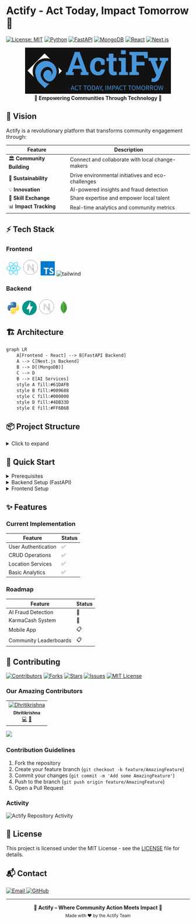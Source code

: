 # Actify - Act Today, Impact Tomorrow 🌟

[![License: MIT](https://img.shields.io/badge/License-MIT-yellow.svg)](https://opensource.org/licenses/MIT)
[![Python](https://img.shields.io/badge/Python-3.8+-blue.svg)](https://www.python.org)
[![FastAPI](https://img.shields.io/badge/FastAPI-0.104.1-green.svg)](https://fastapi.tiangolo.com)
[![MongoDB](https://img.shields.io/badge/MongoDB-4.4+-green.svg)](https://www.mongodb.com)
[![React](https://img.shields.io/badge/React-18.0+-blue.svg)](https://reactjs.org)
[![Next.js](https://img.shields.io/badge/Next.js-14.0+-black.svg)](https://nextjs.org)

<div align="center">
  <img src="./frontend/public/actify-logo.png" alt="Actify - Act Today, Impact Tomorrow" width="400"/>
  <br/>
  <strong>🌿 Empowering Communities Through Technology 🤝</strong>
</div>

## 🎯 Vision

Actify is a revolutionary platform that transforms community engagement through:

| Feature | Description |
|---------|-------------|
| 🏛️ **Community Building** | Connect and collaborate with local change-makers |
| 🌱 **Sustainability** | Drive environmental initiatives and eco-challenges |
| 💡 **Innovation** | AI-powered insights and fraud detection |
| 🤝 **Skill Exchange** | Share expertise and empower local talent |
| 📊 **Impact Tracking** | Real-time analytics and community metrics |

## ⚡ Tech Stack

### Frontend
<p align="left">
  <img src="https://raw.githubusercontent.com/devicons/devicon/master/icons/react/react-original.svg" alt="react" width="40" height="40"/>
  <img src="https://raw.githubusercontent.com/devicons/devicon/master/icons/nextjs/nextjs-line.svg" alt="nextjs" width="40" height="40" style="background-color: white; border-radius: 5px; padding: 3px;"/>
  <img src="https://raw.githubusercontent.com/devicons/devicon/master/icons/typescript/typescript-original.svg" alt="typescript" width="40" height="40"/>
  <img src="https://www.vectorlogo.zone/logos/tailwindcss/tailwindcss-icon.svg" alt="tailwind" width="40" height="40"/>
</p>

### Backend
<p align="left">
  <img src="https://raw.githubusercontent.com/devicons/devicon/master/icons/python/python-original.svg" alt="python" width="40" height="40"/>
  <img src="https://raw.githubusercontent.com/devicons/devicon/master/icons/fastapi/fastapi-original.svg" alt="fastapi" width="40" height="40"/>
  <img src="https://raw.githubusercontent.com/devicons/devicon/master/icons/nextjs/nextjs-line.svg" alt="nextjs" width="40" height="40" style="background-color: white; border-radius: 5px; padding: 3px;"/>
  <img src="https://raw.githubusercontent.com/devicons/devicon/master/icons/mongodb/mongodb-original.svg" alt="mongodb" width="40" height="40"/>
</p>

## 🏗️ Architecture

```mermaid
graph LR
    A[Frontend - React] --> B[FastAPI Backend]
    A --> C[Next.js Backend]
    B --> D[(MongoDB)]
    C --> D
    B --> E[AI Services]
    style A fill:#61DAFB
    style B fill:#009688
    style C fill:#000000
    style D fill:#4DB33D
    style E fill:#FF6B6B
```

## 📦 Project Structure

<details>
<summary>Click to expand</summary>

```
Actify/
├── backend/                  # Backend services
│     ├── fastapi/           # FastAPI microservice (Python)
│     │      ├── app/        # FastAPI app with routes, models, etc.
│     │      ├── routes/     # API endpoints
│     │      ├── services/   # Business logic
│     │      └── schemas/    # Data models
│     │      
│     ├── nodejs/            # Node.js microservice
│     │      ├── src/        # Source code
│     │      ├── controllers/# Request handlers
│     │      ├── models/     # Data models
│     │      └── routes/     # API routes
│     │
│     └── db/                # MongoDB setup & data
│
├── frontend/                 # Frontend React app
│     ├── public/            # Static files
│     └── src/               # Source code
│           ├── components/  # Reusable UI components
│           ├── pages/       # Main application pages
│           ├── services/    # API integration
│           └── store/       # State management
│
└── docs/                    # Documentation
```
</details>

## 🚀 Quick Start

<details>
<summary>Prerequisites</summary>

- Python 3.8+
- MongoDB 4.4+
- Node.js 16+
</details>

<details>
<summary>Backend Setup (FastAPI)</summary>

```bash
# Navigate to FastAPI backend
cd backend/fastapi/app

# Create virtual environment
python -m venv venv
source venv/bin/activate  # On Windows: venv\Scripts\activate

# Install dependencies
pip install -r requirements.txt

# Set up environment variables
# Create .env file with:
MONGODB_URL=mongodb://localhost:27017
SECRET_KEY=your_secret_key

# Run the server
uvicorn main:app --reload
```
</details>

<details>
<summary>Frontend Setup</summary>

```bash
# Navigate to frontend
cd frontend

# Install dependencies
npm install

# Start development server
npm run dev
```
</details>

## ✨ Features

### Current Implementation
| Feature | Status |
|---------|---------|
| User Authentication | ✅ |
| CRUD Operations | ✅ |
| Location Services | ✅ |
| Basic Analytics | ✅ |

### Roadmap
| Feature | Status |
|---------|---------|
| AI Fraud Detection | 🚧 |
| KarmaCash System | 🚧 |
| Mobile App | 📋 |
| Community Leaderboards | 📋 |

## 👥 Contributing

[![Contributors](https://img.shields.io/github/contributors/Dhritikrishna123/Actify?style=for-the-badge)](https://github.com/Dhritikrishna123/Actify/graphs/contributors)
[![Forks](https://img.shields.io/github/forks/Dhritikrishna123/Actify?style=for-the-badge)](https://github.com/Dhritikrishna123/Actify/network/members)
[![Stars](https://img.shields.io/github/stars/Dhritikrishna123/Actify?style=for-the-badge)](https://github.com/Dhritikrishna123/Actify/stargazers)
[![Issues](https://img.shields.io/github/issues/Dhritikrishna123/Actify?style=for-the-badge)](https://github.com/Dhritikrishna123/Actify/issues)
[![MIT License](https://img.shields.io/github/license/Dhritikrishna123/Actify?style=for-the-badge)](https://github.com/Dhritikrishna123/Actify/blob/main/LICENSE)

### Our Amazing Contributors

<table>
  <tr>
    <td align="center">
      <a href="https://github.com/Dhritikrishna123">
        <img src="https://avatars.githubusercontent.com/u/Dhritikrishna123" width="100px;" alt="Dhritikrishna"/>
        <br />
        <sub><b>Dhritikrishna</b></sub>
      </a>
      <br />
      <a href="#code-Dhritikrishna123" title="Code">💻</a>
      <a href="#design-Dhritikrishna123" title="Design">🎨</a>
    </td>
    <!-- Add more contributors here -->
  </tr>
</table>

<a href="https://github.com/Dhritikrishna123/Actify/graphs/contributors">
  <img src="https://contrib.rocks/image?repo=Dhritikrishna123/Actify&columns=6&max=12" />
</a>

### Contribution Guidelines

1. Fork the repository
2. Create your feature branch (`git checkout -b feature/AmazingFeature`)
3. Commit your changes (`git commit -m 'Add some AmazingFeature'`)
4. Push to the branch (`git push origin feature/AmazingFeature`)
5. Open a Pull Request

### Activity

![Actify Repository Activity](https://repobeats.axiom.co/api/embed/your-repobeats-hash.svg "Repobeats analytics image")

## 📄 License

This project is licensed under the MIT License - see the [LICENSE](LICENSE) file for details.

## 📬 Contact

<p align="left">
  <a href="mailto:contact@actify.com">
    <img src="https://img.shields.io/badge/Email-contact%40actify.com-blue" alt="Email"/>
  </a>
  <a href="https://github.com/Dhritikrishna123/Actify">
    <img src="https://img.shields.io/badge/GitHub-Actify-black" alt="GitHub"/>
  </a>
</p>

---

<div align="center">
  <strong>🌟 Actify – Where Community Action Meets Impact 🌟</strong>
  <br/>
  <sub>Made with ❤️ by the Actify Team</sub>
</div>